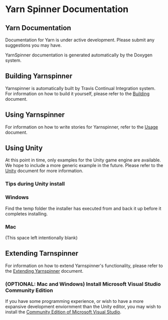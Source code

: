 # Yarn Spinner Documentation

## Yarn Documentation

Documentation for Yarn is under active development. Please submit any
suggestions you may have.

YarnSpinner documentation is generated automatically by the Doxygen system.


## Building Yarnspinner
Yarnspinner is automatically built by Travis Continual Integration
system. For information on how to build it yourself, please refer to the
[Building](Building.md) document.

## Using Yarnspinner
For information on how to write stories for Yarnspinner, refer to the
[Usage](Usage.md) document.

## Using Unity
At this point in time, only examples for the Unity game engine are
available. We hope to include a more generic example in the future.
Please refer to the [Unity](Unity.md) document for more information.

### Tips during Unity install

### Windows

Find the temp folder the installer has executed from and back it up
before it completes installing.

### Mac

(This space left intentionally blank)

## Extending Tarnspinner
For information on how to extend Yarnspinner's functionality, please
refer to the [Extending Yarnspinner](Extending.md) document.

### (OPTIONAL: Mac and Windows) Install Microsoft Visual Studio Community Edition
If you have some programming experience, or wish to have a more
expansive development enviornment than the Unity editor, you may wish to
install the [Community Edition of Microsoft Visual
Studio](https://www.visualstudio.com/downloads/).

